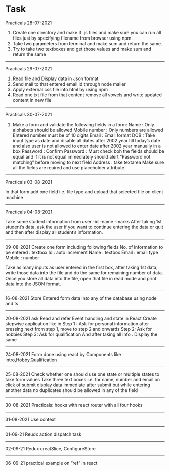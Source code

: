# Task
Practicals 28-07-2021
1) Create one directory and make 3 .js files and make sure you can run all files just by specifying filename from browser using npm.
2) Take two parameters from terminal and make sum and return the same.
3) Try to take two textboxes and get those values and make sum and return the same

-----------------------------------------------------------------------------------------------------------------------------------------------------------------
Practicals 29-07-2021
1) Read file and Display data in Json format
2) Send mail to that entered email id through node mailer
3) Apply external css file into html by using npm
5) Read one txt file from that content remove all vowels and write updated content in new file

------------------------------------------------------------------------------------------------------------------------------------------------------------------
Practicals 30-07-2021

1)  Make a form and validate the following fields in a form:
    Name : Only alphabets should be allowed
    Mobile number : Only numbers are allowed Entered number must be of 10 digits
    Email : Email format
    DOB : Take input type as date and disable all dates after 2002 year till today’s date and also user is not allowed to enter date after 2002 year manually in a box
    Password :
    Confirm Password : Must check boh the fields should be equal and if it is not equal immediately should alert “Password not matching” before moving to next field
    Address : take textarea
    Make sure all the fields are reuired and use placeholder attribute.

-----------------------------------------------------------------------------------------------------------------------------------------------------------------
Practicals 03-08-2021
    
In that form add one field i.e. file type and upload that selected file on client machine

-----------------------------------------------------------------------------------------------------------------------------------------------------------------
Practicals 04-08-2021 

Take some student information from user -id -name -marks After taking 1st student’s data, ask the user if you want to continue entering the data or quit and then after display all student’s information.

-----------------------------------------------------------------------------------------------------------------------------------------------------------------
09-08-2021 Create one form including following fields No. of information to be entered : textbox Id : auto increment Name : textbox Email : email type Mobile : number

Take as many inputs as user entered in the first box, after taking 1st data, write those data into the file and do the same for remaining number of data. Once you store all data into the file, open that file in read mode and print data into the JSON format.

-----------------------------------------------------------------------------------------------------------------------------------------------------------------
16-08-2021 Store Entered form data into any of the database using node and ts

-----------------------------------------------------------------------------------------------------------------------------------------------------------------
20-08-2021 ask Read and refer Event handling and state in React Create stepwise application like in Step 1 : Ask for personal information after pressing next from step 1, move to step 2 and onwards Step 2: Ask for hobbies Step 3: Ask for qualification And after taking all info . Display the same

-----------------------------------------------------------------------------------------------------------------------------------------------------------------
24-08-2021 Form done using react by Components like intro,Hobby,Qualification

-----------------------------------------------------------------------------------------------------------------------------------------------------------------
25-08-2021 Check whether one should use one state or multiple states to take form values Take three text boxes i.e. for name, number and email on click of submit display data immediate after submit but while entering another data no duplicates should be allowed in any of the field

-----------------------------------------------------------------------------------------------------------------------------------------------------------------
30-08-2021 Practicals: hooks with react router with all four hooks 

-----------------------------------------------------------------------------------------------------------------------------------------------------------------
31-08-2021 Use context 

-----------------------------------------------------------------------------------------------------------------------------------------------------------------
01-09-21 Reudx action dispatch task

-----------------------------------------------------------------------------------------------------------------------------------------------------------------
02-09-21 Redux creatSlice, ConfigureStore 

-----------------------------------------------------------------------------------------------------------------------------------------------------------------
06-09-21 practical example on “ref” in react
